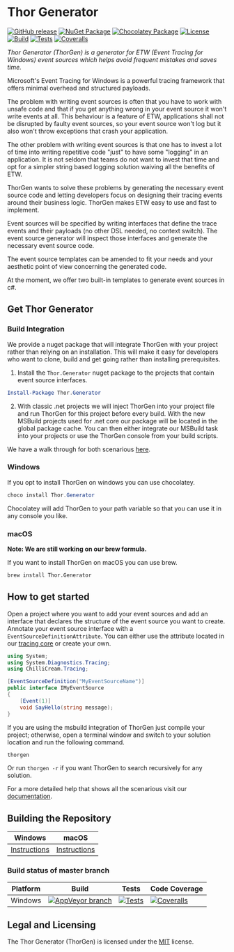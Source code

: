 # Thor Generator

[![GitHub release](https://img.shields.io/github/release/chillicream/thor-generator.svg)](https://github.com/ChilliCream/thor-generator/releases) [![NuGet Package](https://img.shields.io/nuget/v/Thor.Generator.svg)](https://www.nuget.org/packages/Thor.Generator/) [![Chocolatey Package](https://img.shields.io/chocolatey/v/Thor.Generator.svg)](https://chocolatey.org/packages/Thor.Generator/) [![License](https://img.shields.io/github/license/ChilliCream/thor-generator.svg)](https://github.com/ChilliCream/thor-generator/releases) [![Build](https://img.shields.io/appveyor/ci/rstaib/thor-generator/master.svg)](https://ci.appveyor.com/project/rstaib/thor-generator) [![Tests](https://img.shields.io/appveyor/tests/rstaib/thor-generator/master.svg)](https://ci.appveyor.com/project/rstaib/thor-generator) [![Coveralls](https://img.shields.io/coveralls/ChilliCream/thor-generator.svg)](https://coveralls.io/github/ChilliCream/thor-generator?branch=master)

*Thor Generator (ThorGen) is a generator for ETW (Event Tracing for Windows) event sources which helps avoid frequent mistakes and saves time.*

Microsoft's Event Tracing for Windows is a powerful tracing framework that offers minimal overhead and structured payloads.

The problem with writing event sources is often that you have to work with unsafe code and that if you get anything wrong in your event source it won't write events at all. This behaviour is a feature of ETW, applications shall not be disrupted by faulty event sources, so your event source won't log but it also won't throw exceptions that crash your application.

The other problem with writing event sources is that one has to invest a lot of time into writing repetitive code "just" to have some "logging" in an application. It is not seldom that teams do not want to invest that time and opt for a simpler string based logging solution waiving all the benefits of ETW.

ThorGen wants to solve these problems by generating the necessary event source code and letting developers focus on designing their tracing events around their business logic. ThorGen makes ETW easy to use and fast to implement.

Event sources will be specified by writing interfaces that define the trace events and their payloads (no other DSL  needed, no context switch). The event source generator will inspect those interfaces and generate the necessary event source code.

The event source templates can be amended to fit your needs and your aesthetic point of view concerning the generated code.

At the moment, we offer two built-in templates to generate event sources in c#.

## Get Thor Generator

### Build Integration

We provide a nuget package that will integrate ThorGen with your project rather than relying on an installation. This will make it easy for developers who want to clone, build and get going rather than installing prerequisites.

1. Install the ```Thor.Generator``` nuget package to the projects that contain event source interfaces.

```powershell
Install-Package Thor.Generator
```

2. With classic .net projects we will inject ThorGen into your project file and run ThorGen for this project before every build. With the new MSBuild projects used for .net core our package will be located in the global package cache. You can then either integrate our MSBuild task into your projects or use the ThorGen console from your build scripts.

We have a walk through for both scenarious [here](https://github.com/ChilliCream/thor-generator-docs/blob/master/README.md).

### Windows

If you opt to install ThorGen on windows you can use chocolatey.

```powershell
choco install Thor.Generator
```

Chocolatey will add ThorGen to your path variable so that you can use it in any console you like.

### macOS

**Note: We are still working on our brew formula.**

If you want to install ThorGen on macOS you can use brew.

```bash
brew install Thor.Generator
```

## How to get started

Open a project where you want to add your event sources and add an interface that declares the structure of the event source you want to create. Annotate your event source interface with a ```EventSourceDefinitionAttribute```. You can either use the attribute located in our [tracing core](https://www.nuget.org/packages/Thor.Abstractions) or create your own.

```csharp
using System;
using System.Diagnostics.Tracing;
using ChilliCream.Tracing;

[EventSourceDefinition("MyEventSourceName")]
public interface IMyEventSource
{
    [Event(1)]
    void SayHello(string message);
}
```

If you are using the msbuild integration of ThorGen just compile your project; otherwise, open a terminal window and switch to your solution location and run the following command.

```cmd
thorgen
```

Or run ```thorgen -r``` if you want ThorGen to search recursively for any solution.

For a more detailed help that shows all the scenarious visit our [documentation](https://github.com/ChilliCream/thor-generator-docs/blob/master/README.md).


## Building the Repository

| Windows               | macOS                 |
| --------------------- | --------------------- |
| [Instructions](https://github.com/ChilliCream/thor-generator-docs/blob/master/build/windows.md)      | [Instructions](https://github.com/ChilliCream/thor-generator-docs/blob/master/build/macos.md)      |

### Build status of master branch

| Platform               | Build               | Tests                 | Code Coverage         |
| --------------------- | --------------------- | --------------------- | --------------------- |
| Windows | [![AppVeyor branch](https://img.shields.io/appveyor/ci/rstaib/thor-generator/master.svg)](https://ci.appveyor.com/project/rstaib/thor-generator) | [![Tests](https://img.shields.io/appveyor/tests/rstaib/thor-generator/master.svg)](https://ci.appveyor.com/project/rstaib/thor-generator) | [![Coveralls](https://img.shields.io/coveralls/ChilliCream/thor-generator.svg)](https://coveralls.io/github/ChilliCream/thor-generator?branch=master) |

## Legal and Licensing

The Thor Generator (ThorGen) is licensed under the [MIT](LICENSE) license.